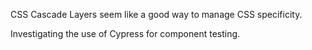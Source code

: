 CSS Cascade Layers seem like a good way to manage CSS specificity.

Investigating the use of Cypress for component testing.